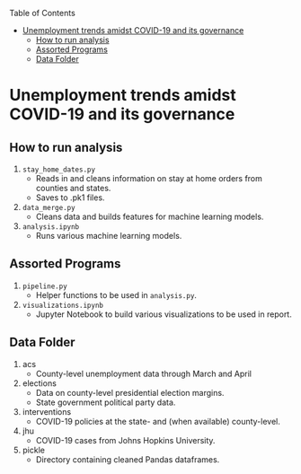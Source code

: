 Table of Contents
- [Unemployment trends amidst COVID-19 and its governance](#unemployment-trends-amidst-covid-19-and-its-governance)
  - [How to run analysis](#how-to-run-analysis)
  - [Assorted Programs](#assorted-programs)
  - [Data Folder](#data-folder)

# Unemployment trends amidst COVID-19 and its governance

## How to run analysis

1. `stay_home_dates.py`
   * Reads in and cleans information on stay at home orders from counties and states.
   * Saves to .pk1 files.
2. `data_merge.py`
   * Cleans data and builds features for machine learning models.
3. `analysis.ipynb`
   * Runs various machine learning models.

## Assorted Programs

1. `pipeline.py`
   * Helper functions to be used in `analysis.py`.
2. `visualizations.ipynb`
   * Jupyter Notebook to build various visualizations to be used in report.

## Data Folder

1. acs
   * County-level unemployment data through March and April
2. elections
   * Data on county-level presidential election margins.
   * State government political party data.
3. interventions
   * COVID-19 policies at the state- and (when available) county-level.
4. jhu
   * COVID-19 cases from Johns Hopkins University.
5. pickle
   * Directory containing cleaned Pandas dataframes.

